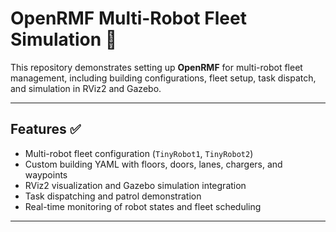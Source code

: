 # OpenRMF Multi-Robot Fleet Simulation 🚀

This repository demonstrates setting up **OpenRMF** for multi-robot fleet management, including building configurations, fleet setup, task dispatch, and simulation in RViz2 and Gazebo.

---

## Features ✅
- Multi-robot fleet configuration (`TinyRobot1`, `TinyRobot2`)  
- Custom building YAML with floors, doors, lanes, chargers, and waypoints  
- RViz2 visualization and Gazebo simulation integration  
- Task dispatching and patrol demonstration  
- Real-time monitoring of robot states and fleet scheduling  

---


